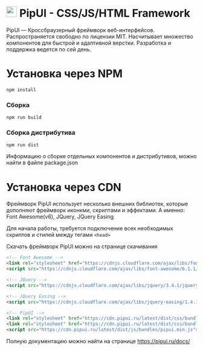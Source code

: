 # <img src="https://pipui.ru/Themes/Default/img/logo.svg" width="28" height="28"> PipUI - CSS/JS/HTML Framework

PipUI — Кроссбраузерный фреймворк веб-интерфейсов. Распространяется свободно по лицензии MIT. Насчитывает множество компонентов для быстрой и адаптивной верстки.
Разработка и поддержка ведется по сей день.

# Установка через NPM
```shell script
npm install
```

### Сборка
```shell script
npm run build
```

### Сборка дистрибутива
```shell script
npm run dist
```

Информацию о сборке отдельных компонентов и дистрибутивов, можно найти в файле package.json

# Установка через CDN
Фреймворк PipUI использует несколько внешних библиотек, которые дополняют фреймворк иконкми, скриптами и эффектами. А именно: Font Awesome(v6), JQuery, JQuery Easing

Для начала работы, требуется подключение всех необходимых скриптов и стилей между тегами `<head>`

Скачать фреймворк PipUI можно на странице скачивания

```HTML
<!-- Font Awesome -->
<link rel="stylesheet" href="https://cdnjs.cloudflare.com/ajax/libs/font-awesome/6.1.1/css/all.min.css" />
<script src="https://cdnjs.cloudflare.com/ajax/libs/font-awesome/6.1.1/js/all.min.js"></script>

<!-- JQuery -->
<script src="https://cdnjs.cloudflare.com/ajax/libs/jquery/3.4.1/jquery.min.js"></script>

<!-- JQuery Easing -->
<script src="https://cdnjs.cloudflare.com/ajax/libs/jquery-easing/1.4.1/jquery.easing.min.js"></script>

<!-- PipUI -->
<link rel="stylesheet" href="https://cdn.pipui.ru/latest/dist/css/bundles/pipui.min.css" />
<link rel="stylesheet" href="https://cdn.pipui.ru/latest/dist/css/bundles/pipui-responsive.min.css" />
<script src="https://cdn.pipui.ru/latest/dist/js/bundles/pipui.min.js"></script>
```

Полную документацию можно найти на странице https://pipui.ru/docs/
